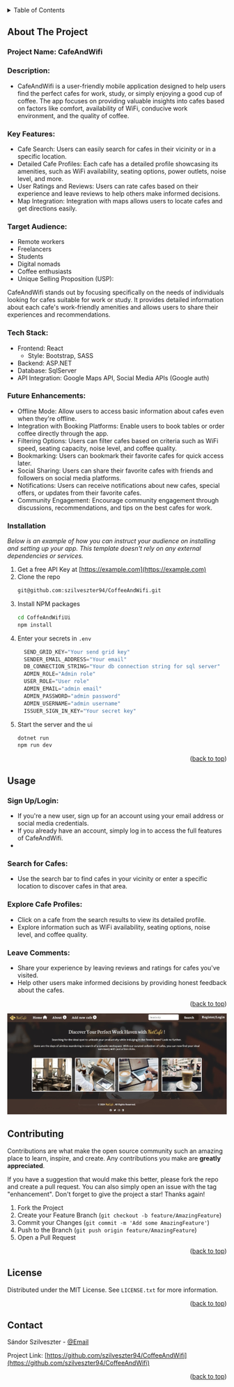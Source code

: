 <a name="readme-top"></a>

<!-- PROJECT SHIELDS -->
<!--
*** I'm using markdown "reference style" links for readability.
-->

<!-- TABLE OF CONTENTS -->
<details>
  <summary>Table of Contents</summary>
  <ol>
    <li>
      <a href="#about-the-project">About The Project</a>
      <ul>
        <li><a href="#installation">Installation</a></li>
      </ul>
    </li>
    <li><a href="#usage">Usage</a></li>
    <li><a href="#contributing">Contributing</a></li>
    <li><a href="#license">License</a></li>
    <li><a href="#contact">Contact</a></li>

  </ol>
</details>



<!-- ABOUT THE PROJECT -->
## About The Project

### Project Name: CafeAndWifi

### Description:
- CafeAndWifi is a user-friendly mobile application designed to help users find the perfect cafes for work, study, or simply enjoying a good cup of coffee. The app focuses on providing valuable insights into cafes based on factors like comfort, availability of WiFi, conducive work environment, and the quality of coffee.

### Key Features:

- Cafe Search: Users can easily search for cafes in their vicinity or in a specific location.
- Detailed Cafe Profiles: Each cafe has a detailed profile showcasing its amenities, such as WiFi availability, seating options, power outlets, noise level, and more.
- User Ratings and Reviews: Users can rate cafes based on their experience and leave reviews to help others make informed decisions.
- Map Integration: Integration with maps allows users to locate cafes and get directions easily.
  
### Target Audience:

- Remote workers
- Freelancers
- Students
- Digital nomads
- Coffee enthusiasts
- Unique Selling Proposition (USP):

CafeAndWifi stands out by focusing specifically on the needs of individuals looking for cafes suitable for work or study. It provides detailed information about each cafe's work-friendly amenities and allows users to share their experiences and recommendations.

### Tech Stack:

- Frontend: React
  - Style: Bootstrap, SASS
- Backend: ASP.NET
- Database: SqlServer
- API Integration: Google Maps API, Social Media APIs (Google auth)

### Future Enhancements:

- Offline Mode: Allow users to access basic information about cafes even when they're offline.
- Integration with Booking Platforms: Enable users to book tables or order coffee directly through the app.
- Filtering Options: Users can filter cafes based on criteria such as WiFi speed, seating capacity, noise level, and coffee quality.
- Bookmarking: Users can bookmark their favorite cafes for quick access later.
- Social Sharing: Users can share their favorite cafes with friends and followers on social media platforms.
- Notifications: Users can receive notifications about new cafes, special offers, or updates from their favorite cafes.
- Community Engagement: Encourage community engagement through discussions, recommendations, and tips on the best cafes for work.


### Installation

_Below is an example of how you can instruct your audience on installing and setting up your app. This template doesn't rely on any external dependencies or services._

1. Get a free API Key at [https://example.com](https://example.com)
2. Clone the repo
   ```sh
   git@github.com:szilveszter94/CoffeeAndWifi.git
   ```
3. Install NPM packages
   ```sh
   cd CoffeAndWifiUi
   npm install
   ```
4. Enter your secrets in `.env`
   ```js
     SEND_GRID_KEY="Your send grid key"
     SENDER_EMAIL_ADDRESS="Your email"
     DB_CONNECTION_STRING="Your db connection string for sql server"
     ADMIN_ROLE="Admin role"
     USER_ROLE="User role"
     ADMIN_EMAIL="admin email"
     ADMIN_PASSWORD="admin password"
     ADMIN_USERNAME="admin username"
     ISSUER_SIGN_IN_KEY="Your secret key"
   ```
5. Start the server and the ui
   ```sh
   dotnet run
   npm run dev
   ```

<p align="right">(<a href="#readme-top">back to top</a>)</p>



<!-- USAGE EXAMPLES -->
## Usage

### Sign Up/Login:

- If you're a new user, sign up for an account using your email address or social media credentials.
- If you already have an account, simply log in to access the full features of CafeAndWifi.
- 
### Search for Cafes:

- Use the search bar to find cafes in your vicinity or enter a specific location to discover cafes in that area.
  
### Explore Cafe Profiles:

- Click on a cafe from the search results to view its detailed profile.
- Explore information such as WiFi availability, seating options, noise level, and coffee quality.

### Leave Comments:

- Share your experience by leaving reviews and ratings for cafes you've visited.
- Help other users make informed decisions by providing honest feedback about the cafes.

<p align="right">(<a href="#readme-top">back to top</a>)</p>

![Screenshot](https://github.com/szilveszter94/CoffeeAndWifi/blob/main/screenshot.jpg)

<!-- CONTRIBUTING -->
## Contributing

Contributions are what make the open source community such an amazing place to learn, inspire, and create. Any contributions you make are **greatly appreciated**.

If you have a suggestion that would make this better, please fork the repo and create a pull request. You can also simply open an issue with the tag "enhancement".
Don't forget to give the project a star! Thanks again!

1. Fork the Project
2. Create your Feature Branch (`git checkout -b feature/AmazingFeature`)
3. Commit your Changes (`git commit -m 'Add some AmazingFeature'`)
4. Push to the Branch (`git push origin feature/AmazingFeature`)
5. Open a Pull Request

<p align="right">(<a href="#readme-top">back to top</a>)</p>



<!-- LICENSE -->
## License

Distributed under the MIT License. See `LICENSE.txt` for more information.

<p align="right">(<a href="#readme-top">back to top</a>)</p>



<!-- CONTACT -->
## Contact

Sándor Szilveszter - [@Email](s.szilveszter1994@gmail.com)

Project Link: [https://github.com/szilveszter94/CoffeeAndWifi](https://github.com/szilveszter94/CoffeeAndWifi)

<p align="right">(<a href="#readme-top">back to top</a>)</p>
